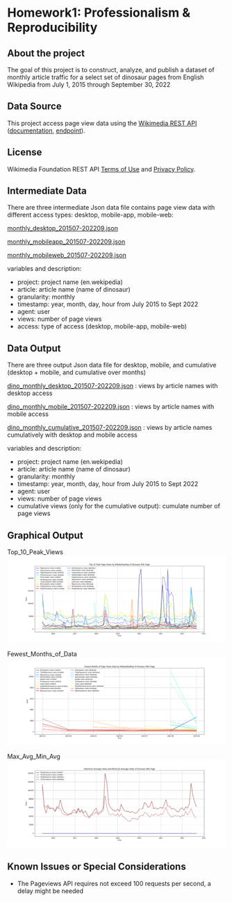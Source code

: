 # Homework1: Professionalism & Reproducibility

## About the project
The goal of this project is to construct, analyze, and publish a dataset of monthly article traffic for a select set of dinosaur pages from English Wikipedia from July 1, 2015 through September 30, 2022

## Data Source
This project access page view data using the [Wikimedia REST API](https://www.mediawiki.org/wiki/Wikimedia_REST_API) ([documentation](https://wikitech.wikimedia.org/wiki/Analytics/AQS/Pageviews), [endpoint](https://wikimedia.org/api/rest_v1/#/Pageviews_data/get_metrics_pageviews_aggregate_project_access_agent_granularity_start_end)).

## License
Wikimedia Foundation REST API [Terms of Use](https://foundation.wikimedia.org/wiki/Terms_of_Use/en) and [Privacy Policy](https://foundation.wikimedia.org/wiki/Privacy_policy).

## Intermediate Data
There are three intermediate Json data file contains page view data with different access types: desktop, mobile-app, mobile-web:

[monthly_desktop_201507-202209.json](/IntermediateData/monthly_desktop_201507-202209.json)

[monthly_mobileapp_201507-202209.json](/IntermediateData/monthly_mobileapp_201507-202209.json)

[monthly_mobileweb_201507-202209.json](/IntermediateData/monthly_mobileweb_201507-202209.json)

variables and description:
- project: project name (en.wekipedia)
- article: article name (name of dinosaur)
- granularity: monthly
- timestamp: year, month, day, hour from July 2015 to Sept 2022
- agent: user
- views: number of page views
- access: type of access (desktop, mobile-app, mobile-web)

## Data Output
There are three output Json data file for desktop, mobile, and cumulative (desktop + mobile, and cumulative over months)

[dino_monthly_desktop_201507-202209.json](/DataOutput/dino_monthly_desktop_201507-202209.json) : views by article names with desktop access

[dino_monthly_mobile_201507-202209.json](/DataOutput/dino_monthly_mobile_201507-202209.json) : views by article names with mobile access

[dino_monthly_cumulative_201507-202209.json](/DataOutput/dino_monthly_cumulative_201507-202209.json) : views by article names cumulatively with desktop and mobile access

variables and description:
- project: project name (en.wekipedia)
- article: article name (name of dinosaur)
- granularity: monthly
- timestamp: year, month, day, hour from July 2015 to Sept 2022
- agent: user
- views: number of page views
- cumulative views (only for the cumulative output): cumulate number of page views

## Graphical Output

Top_10_Peak_Views
![Top_10_Peak_Views](/GraphicalOutput/Top_10_Peak_Views.png)

Fewest_Months_of_Data
![Fewest_Months_of_Data](/GraphicalOutput/Fewest_Months_of_Data.png)

Max_Avg_Min_Avg
![Max_Avg_Min_Avg](/GraphicalOutput/Max_Avg_Min_Avg_.png)

## Known Issues or Special Considerations
- The Pageviews API requires not exceed 100 requests per second, a delay might be needed
